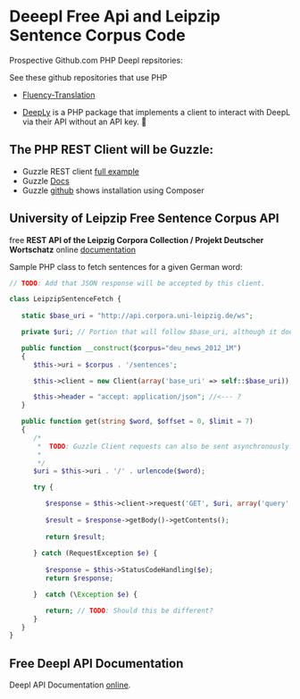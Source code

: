 # Deeepl Free Api and Leipzip Sentence Corpus Code

Prospective Github.com PHP Deepl repsitories:

See these github repositories that use PHP

- [Fluency-Translation](https://github.com/SkyLundy/Fluency-Translation/tree/1a6c94be940c84c94a7f93b32c3a3083a16ca251)

- [DeepLy](https://github.com/chriskonnertz/DeepLy) is a PHP package that implements a client to interact with DeepL via their API without an API key. 


## The PHP REST Client will be Guzzle:

- Guzzle REST client [full example](https://medium.com/hackernoon/creating-rest-api-in-php-using-guzzle-d6a890499b02)
- Guzzle [Docs](https://docs.guzzlephp.org/en/stable/index.html)
- Guzzle [github](https://github.com/guzzle/guzzle) shows installation using Composer

## University of Leipzip Free Sentence Corpus API

free **REST API of the Leipzig Corpora Collection / Projekt Deutscher Wortschatz** online [documentation](http://api.corpora.uni-leipzig.de/ws/swagger-ui.html)
 
Sample PHP class to fetch sentences for a given German word:

```php
// TODO: Add that JSON response will be accepted by this client.

class LeipzipSentenceFetch {
    
   static $base_uri = "http://api.corpora.uni-leipzig.de/ws";

   private $uri; // Portion that will follow $base_uri, although it does not need to be catenated to it.

   public function __construct($corpus="deu_news_2012_1M") 
   {
      $this->uri = $corpus . '/sentences'; 	   

      $this->client = new Client(array('base_uri' => self::$base_uri));

      $this->header = "accept: application/json"; //<--- ?
   }

   public function get(string $word, $offset = 0, $limit = 7)
   {
      /*
       *  TODO: Guzzle Client requests can also be sent asynchronously. This can be done, too, using 'promise' objects like C++.
       *
       */  
      $uri = $this->uri . '/' . urlencode($word);

      try {

         $response = $this->client->request('GET', $uri, array('query' => array('offset' => $offset, 'limit' => $limit)) );
      
         $result = $response->getBody()->getContents();
         
         return $result;
      
      } catch (RequestException $e) {
      
         $response = $this->StatusCodeHandling($e);
         return $response;

      }  catch (\Exception $e) { 

         return; // TODO: Should this be different?
      }
   }
}
```
## Free Deepl API Documentation

Deepl API Documentation [online](https://www.deepl.com/docs-api).

